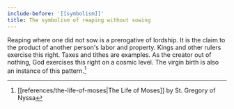 ```yaml
---
include-before: '[[symbolism]]'
title: The symbolism of reaping without sowing
---
```


Reaping where one did not sow is a prerogative of lordship. It is the claim to the product of another person's labor and property. Kings and other rulers exercise this right. Taxes and tithes are examples. As the creator out of nothing, God exercises this right on a cosmic level. The virgin birth is also an instance of this pattern.[^1]

[^1]: [[references/the-life-of-moses|The Life of Moses]] by St. Gregory of Nyssa
